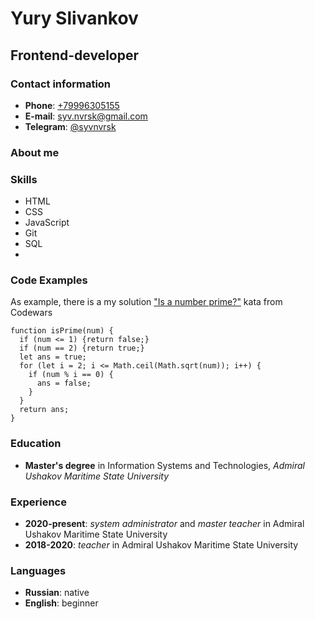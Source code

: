 # Yury Slivankov
## Frontend-developer
### Contact information
 - **Phone**: [+79996305155](tel:+79996305155)  
 - **E-mail**: syv.nvrsk@gmail.com  
 - **Telegram**: [@syvnvrsk](https://t.me/syvnvrsk)  
### About me

### Skills
 - HTML
 - CSS
 - JavaScript
 - Git
 - SQL
 - 
### Code Examples
As example, there is a my solution ["Is a number prime?"](https://www.codewars.com/kata/5262119038c0985a5b00029f) kata from Codewars
```
function isPrime(num) {
  if (num <= 1) {return false;}
  if (num == 2) {return true;}
  let ans = true;
  for (let i = 2; i <= Math.ceil(Math.sqrt(num)); i++) {
    if (num % i == 0) {
      ans = false;
    }
  }
  return ans;
}
```
### Education
 - **Master's degree** in Information Systems and Technologies, *Admiral Ushakov Maritime State University*

### Experience
 - **2020-present**: *system administrator* and *master teacher* in Admiral Ushakov Maritime State University
 - **2018-2020**: *teacher* in Admiral Ushakov Maritime State University

### Languages
- **Russian**: native
- **English**: beginner